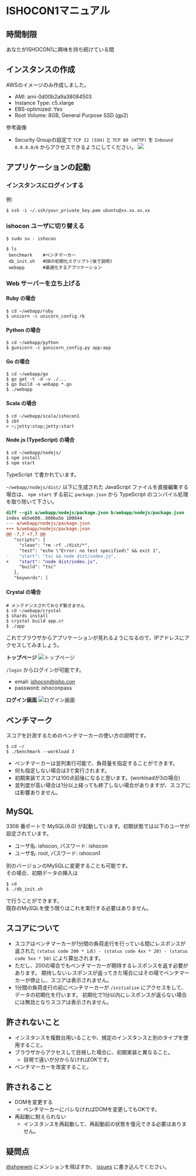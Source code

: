 # ISHOCON1マニュアル
## 時間制限
あなたがISHOCON1に興味を持ち続けている間

## インスタンスの作成
AWSのイメージのみ作成しました。
* AMI: ami-0d00b2a9a38084503
* Instance Type: c5.xlarge
* EBS-optimized: Yes
* Root Volume: 8GB, General Purpose SSD (gp2)

参考画像  
* Security Groupの設定で `TCP 22 (SSH)` と `TCP 80 (HTTP)` を `Inbound 0.0.0.0/0` からアクセスできるようにしてください。
![](https://raw.githubusercontent.com/showwin/ISHOCON1/master/doc/images/instance3.png)

## アプリケーションの起動
### インスタンスにログインする
例:
```
$ ssh -i ~/.ssh/your_private_key.pem ubuntu@xx.xx.xx.xx
```

### ishocon ユーザに切り替える
```
$ sudo su - ishocon
```

```
$ ls
 benchmark    #ベンチマーカー
 db_init.sh   #DBの初期化スクリプト(後で説明)
 webapp       #最適化するアプリケーション
```

### Web サーバーを立ち上げる
#### Ruby の場合
```
$ cd ~/webapp/ruby
$ unicorn -c unicorn_config.rb
```

#### Python の場合
```
$ cd ~/webapp/python
$ gunicorn -c gunicorn_config.py app:app
```

#### Go の場合
```
$ cd ~/webapp/go
$ go get -t -d -v ./...
$ go build -o webapp *.go
$ ./webapp
```

#### Scala の場合
```
$ cd ~/webapp/scala/ishocon1
$ sbt
> ~;jetty:stop;jetty:start
```

#### Node.js (TypeScript) の場合
```
$ cd ~/webapp/nodejs/
$ npm install
$ npm start
```

TypeScript で書かれています。

`~/webapp/nodejs/dist/` 以下に生成された JavaScript ファイルを直接編集する場合は、 `npm start` する前に `package.json` から TypeScript のコンパイル処理を取り除いて下さい。

```diff
diff --git a/webapp/nodejs/package.json b/webapp/nodejs/package.json
index eb5e600..600ba5e 100644
--- a/webapp/nodejs/package.json
+++ b/webapp/nodejs/package.json
@@ -7,7 +7,7 @@
   "scripts": {
     "clean": "rm -rf ./dist/*",
     "test": "echo \"Error: no test specified\" && exit 1",
-    "start": "tsc && node dist/index.js",
+    "start": "node dist/index.js",
     "build": "tsc"
   },
   "keywords": [
```


#### Crystal の場合
```
# メンテナンスされておらず動きません
$ cd ~/webapp/crystal
$ shards install
$ crystal build app.cr
$ ./app
```

これでブラウザからアプリケーションが見れるようになるので、IPアドレスにアクセスしてみましょう。  

**トップページ**
![トップページ](https://raw.githubusercontent.com/showwin/ISHOCON1/master/doc/images/top.png)

`/login` からログインが可能です。
* email: ishocon@isho.con
* password: ishoconpass

**ログイン画面**
![ログイン画面](https://raw.githubusercontent.com/showwin/ISHOCON1/master/doc/images/login.png)


## ベンチマーク
スコアを計測するためのベンチマーカーの使い方の説明です。
```
$ cd ~/
$ ./benchmark --workload 3
```
* ベンチマーカーは並列実行可能で、負荷量を指定することができます。
* 何も指定しない場合は3で実行されます。
* 初期実装でスコアは100点前後になると思います。(workloadが3の場合)
* 並列度が高い場合は1分以上経っても終了しない場合がありますが、スコアには影響ありません。

## MySQL
3306 番ポートで MySQL(8.0) が起動しています。初期状態では以下のユーザが設定されています。
* ユーザ名: ishocon, パスワード: ishocon
* ユーザ名: root, パスワード: ishocon1

別のバージョンのMySQLに変更することも可能です。  
その場合、初期データの挿入は
```
$ cd
$ ./db_init.sh
```
で行うことができます。  
既存のMySQLを使う限りはこれを実行する必要はありません。

## スコアについて
* スコアはベンチマーカーが1分間の負荷走行を行っている間にレスポンスが返された
`(status code 200 * 1点) - (status code 4xx * 20) - (status code 5xx * 50)`
により算出されます。
* ただし、200の場合でもベンチマーカーが期待するレスポンスを返す必要があります。
期待しないレスポンスが返ってきた場合にはその場でベンチマーカーが停止し、スコアは表示されません。
* 1分間の負荷走行の前にベンチマーカーが `/initialize` にアクセスをして、データの初期化を行います。
初期化で1分以内にレスポンスが返らない場合には無効となりスコアは表示されません。

## 許されないこと
* インスタンスを複数台用いることや、規定のインスタンスと別のタイプを使用すること。
* ブラウザからアクセスして目視した場合に、初期実装と異なること。
  * 目視で違いが分からなければOKです。
* ベンチマーカーを改変すること。

## 許されること
* DOMを変更する
  * ベンチマーカーにバレなければDOMを変更してもOKです。
* 再起動に耐えられない
  * インスタンスを再起動して、再起動前の状態を復元できる必要はありません。

## 疑問点
[@showwin](https://twitter.com/showwin) にメンションを飛ばすか、 [issues](https://github.com/showwin/ISHOCON1/issues) に書き込んでください。

